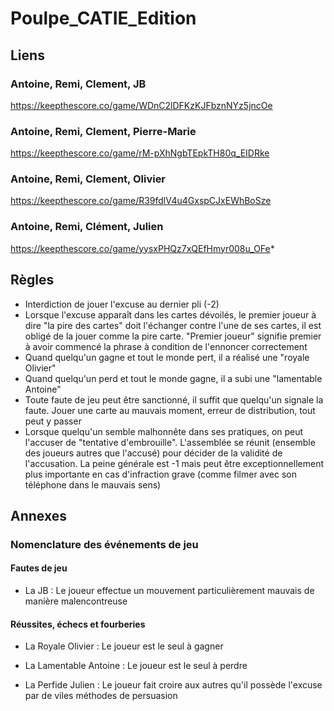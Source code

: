 # Poulpe_CATIE_Edition


## Liens 

### Antoine, Remi, Clement, JB
https://keepthescore.co/game/WDnC2lDFKzKJFbznNYz5jncOe

### Antoine, Remi, Clement, Pierre-Marie
https://keepthescore.co/game/rM-pXhNgbTEpkTH80q_EIDRke

### Antoine, Remi, Clement, Olivier
https://keepthescore.co/game/R39fdlV4u4GxspCJxEWhBoSze

### Antoine, Remi, Clément, Julien
https://keepthescore.co/game/yysxPHQz7xQEfHmyr008u_OFe*

## Règles




- Interdiction de jouer l'excuse au dernier pli (-2)
- Lorsque l'excuse apparaît dans les cartes dévoilés, le premier joueur à dire "la pire des cartes" doit l'échanger contre l'une de ses cartes, il est obligé de la jouer comme la pire carte. "Premier joueur" signifie premier à avoir commencé la phrase à condition de l'ennoncer correctement
- Quand quelqu'un gagne et tout le monde pert, il a réalisé une "royale Olivier"
- Quand quelqu'un perd et tout le monde gagne, il a subi une "lamentable Antoine"
- Toute faute de jeu peut être sanctionné, il suffit que quelqu'un signale la faute. Jouer une carte au mauvais moment, erreur de distribution, tout peut y passer
- Lorsque quelqu'un semble malhonnête dans ses pratiques, on peut l'accuser de "tentative d'embrouille". L'assemblée se réunit (ensemble des joueurs autres que l'accusé) pour décider de la validité de l'accusation. La peine générale est -1 mais peut être exceptionnellement plus importante en cas d'infraction grave (comme filmer avec son téléphone dans le mauvais sens)



## Annexes 

### Nomenclature des événements de jeu

#### Fautes de jeu

- La JB : Le joueur effectue un mouvement particulièrement mauvais de manière malencontreuse 


#### Réussites, échecs et fourberies

- La Royale Olivier : Le joueur est le seul à gagner

- La Lamentable Antoine : Le joueur est le seul à perdre

- La Perfide Julien : Le joueur fait croire aux autres qu'il possède l'excuse par de viles méthodes de persuasion


